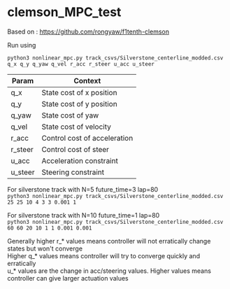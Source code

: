 # clemson_MPC_test

Based on : https://github.com/rongyaw/f1tenth-clemson

Run using

`python3 nonlinear_mpc.py track_csvs/Silverstone_centerline_modded.csv q_x q_y q_yaw q_vel r_acc r_steer u_acc u_steer`

| Param  | Context |
| ------------- | ------------- |
| q_x  | State cost of x position  |
| q_y  | State cost of y position  |
| q_yaw  | State cost of yaw  |
| q_vel  | State cost of velocity  |
| r_acc  | Control cost of acceleration  |
| r_steer  | Control cost of steer  |
| u_acc  | Acceleration constraint  |
| u_steer  | Steering constraint  |

For silverstone track with N=5 future_time=3 lap=80<br>
`python3 nonlinear_mpc.py track_csvs/Silverstone_centerline_modded.csv 25 25 10 4 3 3 0.001 1`

For silverstone track with N=10 future_time=1 lap=80<br>
`python3 nonlinear_mpc.py track_csvs/Silverstone_centerline_modded.csv 60 60 20 10 1 1 0.001 0.001`

Generally higher r_* values means controller will not erratically change states but won't converge <br>
Higher q_* values means controller will try to converge quickly and erratically <br>
u_* values are the change in acc/steering values. Higher values means controller can give larger actuation values <br>
